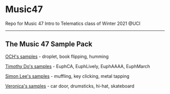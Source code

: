 # Music47
Repo for Music 47 Intro to Telematics class of Winter 2021 @UCI

---
## The Music 47 Sample Pack

[OCH's samples](https://drive.google.com/drive/folders/11S75rZlX1pxgA1nzz1yMlQ8Er9NQYwF9?usp=sharing) - droplet, book flipping, humming

[Timothy Do's samples](https://drive.google.com/drive/folders/1mlqnd3nQy9vdmaIGKGm6WQXI9o11YE3k?usp=sharing) - EuphCA, EuphLively, EuphAAAA, EuphMarch

[Simon Lee's samples](https://drive.google.com/drive/folders/17gInNFAVFjm3MtpyccZF4xKmtkdH7J8G?usp=sharing) - muffling, key clicking, metal tapping

[Veronica's samples](https://drive.google.com/drive/folders/1NE1Xc0QUgfhrAF22MOfiQjw8DYn6gRsW?usp=sharing) - car door, drumsticks, hi-hat, skateboard
